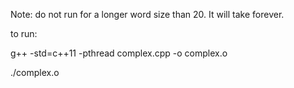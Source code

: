 Note: do not run for a longer word size than 20. It will take forever.

to run:

g++ -std=c++11 -pthread complex.cpp -o complex.o

./complex.o
